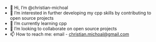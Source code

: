 - 👋 Hi, I’m @christian-michoal
- 👀 I’m interested in further developing my cpp skills by contributing to open source projects
- 🌱 I’m currently learning cpp
- 💞️ I’m looking to collaborate on open source projects
- 📫 How to reach me: email - christian.michoal@gmail.com

<!---
christian-michoal/christian-michoal is a ✨ special ✨ repository because its `README.md` (this file) appears on your GitHub profile.
You can click the Preview link to take a look at your changes.
--->
